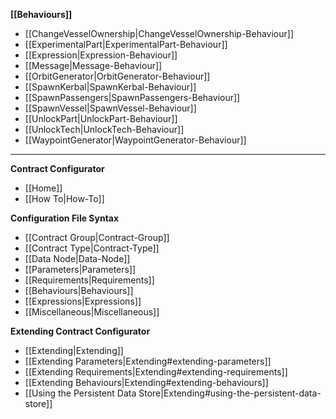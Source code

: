 **[[Behaviours]]**
* [[ChangeVesselOwnership|ChangeVesselOwnership-Behaviour]]
* [[ExperimentalPart|ExperimentalPart-Behaviour]]
* [[Expression|Expression-Behaviour]]
* [[Message|Message-Behaviour]]
* [[OrbitGenerator|OrbitGenerator-Behaviour]]
* [[SpawnKerbal|SpawnKerbal-Behaviour]]
* [[SpawnPassengers|SpawnPassengers-Behaviour]]
* [[SpawnVessel|SpawnVessel-Behaviour]]
* [[UnlockPart|UnlockPart-Behaviour]]
* [[UnlockTech|UnlockTech-Behaviour]]
* [[WaypointGenerator|WaypointGenerator-Behaviour]]

---

**Contract Configurator**
* [[Home]]
* [[How To|How-To]]

**Configuration File Syntax**
* [[Contract Group|Contract-Group]]
* [[Contract Type|Contract-Type]]
 * [[Data Node|Data-Node]]
 * [[Parameters|Parameters]]
 * [[Requirements|Requirements]]
 * [[Behaviours|Behaviours]]
* [[Expressions|Expressions]]
* [[Miscellaneous|Miscellaneous]]

**Extending Contract Configurator**
* [[Extending|Extending]]
 * [[Extending Parameters|Extending#extending-parameters]]
 * [[Extending Requirements|Extending#extending-requirements]]
 * [[Extending Behaviours|Extending#extending-behaviours]]
 * [[Using the Persistent Data Store|Extending#using-the-persistent-data-store]]
